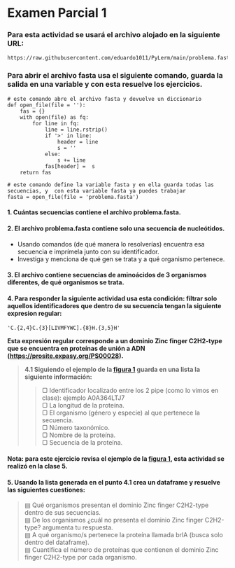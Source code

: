 
# Examen Parcial 1

### Para esta actividad se usará el archivo alojado en la siguiente URL:
```
https://raw.githubusercontent.com/eduardo1011/PyLerm/main/problema.fasta
```

### Para abrir el archivo fasta usa el siguiente comando, guarda la salida en una variable y con esta resuelve los ejercicios.
```
# este comando abre el archivo fasta y devuelve un diccionario
def open_file(file = ''):
    fas = {}
    with open(file) as fq:
        for line in fq:
            line = line.rstrip()
            if '>' in line:
                header = line
                s = ''
            else:
                s += line
            fas[header] =  s
    return fas
```

```
# este comando define la variable fasta y en ella guarda todas las secuencias, y  con esta variable fasta ya puedes trabajar
fasta = open_file(file = 'problema.fasta')
```


#### 1. Cuántas secuencias contiene el archivo problema.fasta.

#### 2. El archivo problema.fasta contiene solo una secuencia de nucleótidos.
   * Usando comandos (de qué manera lo resolverías) encuentra esa secuencia e imprímela junto con su identificador.
   * Investiga y menciona de qué gen se trata y a qué organismo pertenece. 
   
#### 3. El archivo contiene secuencias de aminoácidos de 3 organismos diferentes, de qué organismos se trata.  

#### 4. Para responder la siguiente actividad usa esta condición:  filtrar solo aquellos identificadores que dentro de su secuencia tengan la siguiente expresion regular:
```
'C.{2,4}C.{3}[LIVMFYWC].{8}H.{3,5}H'
```
**Esta expresión regular corresponde a un dominio Zinc finger C2H2-type que se encuentra en proteínas de unión a ADN (https://prosite.expasy.org/PS00028).**

   > **4.1 Siguiendo el ejemplo de la [figura 1](https://raw.githubusercontent.com/eduardo1011/PyLerm/main/lista_para_dataframe.png) guarda en una lista la siguiente información:**  
   >> ▢ Identificador localizado entre los 2 pipe (como lo vimos en clase): ejemplo A0A364LTJ7  
   >> ▢ La longitud de la proteína.  
   >> ▢ El organismo (género y especie) al que pertenece la secuencia.  
   >> ▢ Número taxonómico.   
   >> ▢ Nombre de la proteína.  
   >> ▢ Secuencia de la proteína.
#### Nota: para este ejercicio revisa el ejemplo de la [figura 1](https://raw.githubusercontent.com/eduardo1011/PyLerm/main/lista_para_dataframe.png), esta actividad se realizó en la clase 5.


#### 5. Usando la lista generada en el punto 4.1 crea un dataframe y resuelve las siguientes cuestiones:
> ▤ Qué organismos presentan el dominio Zinc finger C2H2-type dentro de sus secuencias.  
> ▤ De los organismos ¿cuál no presenta el dominio Zinc finger C2H2-type? argumenta tu respuesta.  
> ▤ A qué organismo/s pertenece la proteína llamada brlA (busca solo dentro del dataframe).   
> ▤ Cuantifica el número de proteínas que contienen el dominio Zinc finger C2H2-type por cada organismo.  

